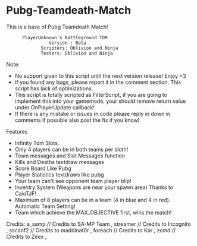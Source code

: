# Pubg-Teamdeath-Match
This is a base of Pubg Teamdeath Match!


	      PlayerUnknown's Battleground TDM
			        Version : Beta
		         Scripters: Oblivion and Ninja
		         Testers: Oblivion and Ninja
         
  Note: 
  - No support given to this script until the next version release! Enjoy <3
  - if you found any bugs, please report it in the comment section. This script has lack of  optimizations.
  - This script is totally scripted as FilterScript, if you are going to implement this into your gamemode,
	your should remove return value under OnPlayerUpdate callback!
  - If there is any mistake or issues in code please reply in down in comments if possible also post the fix if you know!

Features
  - Infinity Tdm Slots.
  - Only 4 players can be in both teams per sloth!
  - Team messages and Slot Messages function
  - Kills and Deaths  textdraw messages
  - Score Board Like Pubg
  - Player Statistics textdraws like pubg
  - Your team can't see opponent team player blip!
  - Inventry System (Weapons are near your spawn area) Thanks to CaioTJF!
  - Maximum of 8 players can be in a team (4 in blue and 4 in red). Automatic Team Setting!
  - Team which achieve the MAX_OBJECTIVE first, wins the match!

Credits:
a_samp // Credits to SA-MP Team , 
streamer // Credits to Incognito ,
sscanf2 // Credits to maddinat0r ,
foreach // Credits to Kar ,
zcmd // Credits to Zeex ,



